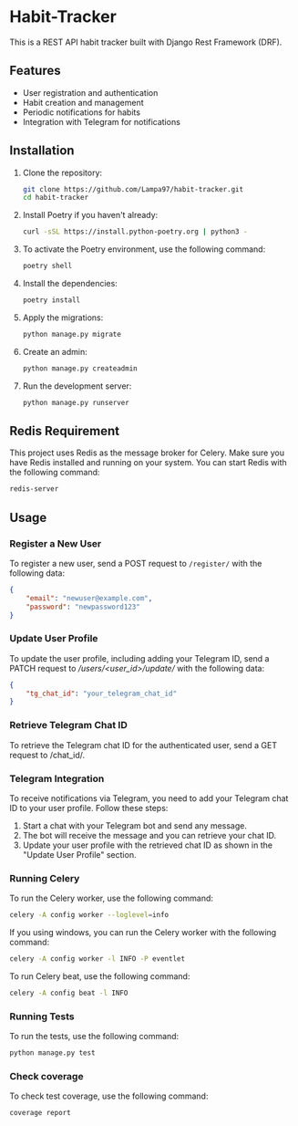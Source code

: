 # Habit-Tracker

This is a REST API habit tracker built with Django Rest Framework (DRF).

## Features

- User registration and authentication
- Habit creation and management
- Periodic notifications for habits
- Integration with Telegram for notifications

## Installation

1. Clone the repository:
    ```sh
    git clone https://github.com/Lampa97/habit-tracker.git
    cd habit-tracker
    ```

2. Install Poetry if you haven't already:
    ```sh
    curl -sSL https://install.python-poetry.org | python3 -
    ```
3. To activate the Poetry environment, use the following command:
    ```sh
    poetry shell
    ```

4. Install the dependencies:
    ```sh
    poetry install
    ```

5. Apply the migrations:
    ```sh
    python manage.py migrate
    ```

6. Create an admin:
    ```sh
    python manage.py createadmin
    ```

7. Run the development server:
    ```sh
    python manage.py runserver
    ```

## Redis Requirement

This project uses Redis as the message broker for Celery. Make sure you have Redis installed and running on your system. You can start Redis with the following command:
```sh
redis-server
```

## Usage

### Register a New User

To register a new user, send a POST request to `/register/` with the following data:
```json
{
    "email": "newuser@example.com",
    "password": "newpassword123"
}
```

### Update User Profile
To update the user profile, including adding your Telegram ID, send a PATCH request to */users/<user_id>/update/* with the following data:
```json
{
    "tg_chat_id": "your_telegram_chat_id"
}
```

### Retrieve Telegram Chat ID
To retrieve the Telegram chat ID for the authenticated user, send a GET request to /chat_id/.


### Telegram Integration
To receive notifications via Telegram, you need to add your Telegram chat ID to your user profile. Follow these steps:


1. Start a chat with your Telegram bot and send any message.
2. The bot will receive the message and you can retrieve your chat ID.
3. Update your user profile with the retrieved chat ID as shown in the "Update User Profile" section.

### Running Celery
To run the Celery worker, use the following command:
```sh
celery -A config worker --loglevel=info 
```

If you using windows, you can run the Celery worker with the following command:
```sh
celery -A config worker -l INFO -P eventlet
```

To run Celery beat, use the following command:
```sh
celery -A config beat -l INFO
```

### Running Tests
To run the tests, use the following command:
```sh
python manage.py test
```

### Check coverage
To check test coverage, use the following command:
```sh
coverage report
```